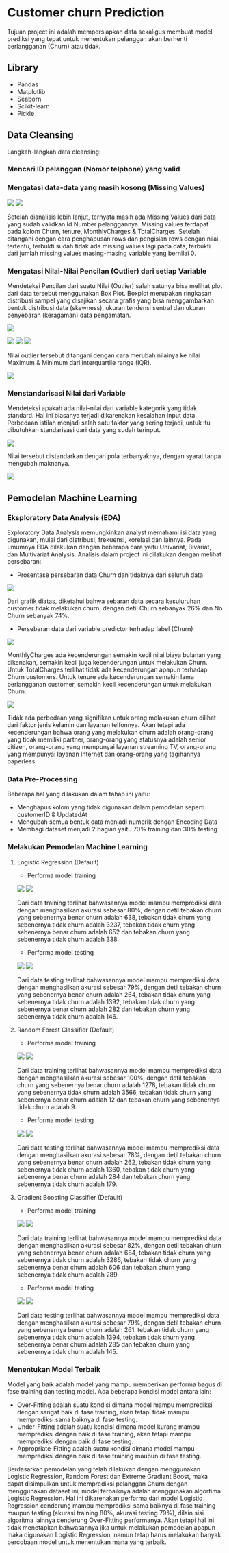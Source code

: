 # Customer churn Prediction
Tujuan project ini adalah mempersiapkan data sekaligus membuat model prediksi yang tepat untuk menentukan pelanggan akan berhenti berlangganan (Churn) atau tidak.

## Library
- Pandas
- Matplotlib
- Seaborn
- Scikit-learn
- Pickle

## Data Cleansing

Langkah-langkah data cleansing:
### Mencari ID pelanggan (Nomor telphone) yang valid

### Mengatasi data-data yang masih kosong (Missing Values)

![](https://github.com/irfanarga/Customer_churn_Prediction/blob/master/images/Data_Cleansing/Missing%20value.png)
![](https://github.com/irfanarga/Customer_churn_Prediction/blob/master/images/Data_Cleansing/Missing%20value%20handled.png)

Setelah dianalisis lebih lanjut, ternyata masih ada Missing Values dari data yang sudah validkan Id Number pelanggannya. Missing values terdapat pada kolom Churn, tenure, MonthlyCharges & TotalCharges. Setelah ditangani dengan cara penghapusan rows dan pengisian rows dengan nilai tertentu, terbukti sudah tidak ada missing values lagi pada data, terbukti dari jumlah missing values masing-masing variable yang bernilai 0.

### Mengatasi Nilai-Nilai Pencilan (Outlier) dari setiap Variable
Mendeteksi Pencilan dari suatu Nilai (Outlier) salah satunya bisa melihat plot dari data tersebut menggunakan Box Plot. Boxplot merupakan ringkasan distribusi sampel yang disajikan secara grafis yang bisa menggambarkan bentuk distribusi data (skewness), ukuran tendensi sentral dan ukuran penyebaran (keragaman) data pengamatan. 

![](https://github.com/irfanarga/Customer_churn_Prediction/blob/master/images/Data_Cleansing/Data%20ada%20outlier.png)

![](https://github.com/irfanarga/Customer_churn_Prediction/blob/master/images/Data_Cleansing/Boxplot%20tenure.png)
![](https://github.com/irfanarga/Customer_churn_Prediction/blob/master/images/Data_Cleansing/Boxplot%20monthly%20charge.png)
![](https://github.com/irfanarga/Customer_churn_Prediction/blob/master/images/Data_Cleansing/Boxplot%20total%20charge.png)

Nilai outlier tersebut ditangani dengan cara merubah nilainya ke nilai Maximum & Minimum dari interquartile range (IQR).

![](https://github.com/irfanarga/Customer_churn_Prediction/blob/master/images/Data_Cleansing/outlier%20handled.png)

### Menstandarisasi Nilai dari Variable
Mendeteksi apakah ada nilai-nilai dari variable kategorik yang tidak standard. Hal ini biasanya terjadi dikarenakan kesalahan input data. Perbedaan istilah menjadi salah satu faktor yang sering terjadi, untuk itu dibutuhkan standarisasi dari data yang sudah terinput.

![](https://github.com/irfanarga/Customer_churn_Prediction/blob/master/images/Data_Cleansing/Nilai%20tidak%20standar.png)

Nilai tersebut distandarkan dengan pola terbanyaknya, dengan syarat tanpa mengubah maknanya.

![](https://github.com/irfanarga/Customer_churn_Prediction/blob/master/images/Data_Cleansing/nilai%20standar.png)

## Pemodelan Machine Learning
### Eksploratory Data Analysis (EDA)
Exploratory Data Analysis memungkinkan analyst memahami isi data yang digunakan, mulai dari distribusi, frekuensi, korelasi dan lainnya. Pada umumnya EDA dilakukan dengan beberapa cara yaitu Univariat, Bivariat, dan Multivariat Analysis. Analisis dalam project ini dilakukan dengan melihat persebaran:
  - Prosentase persebaran data Churn dan tidaknya dari seluruh data
  
![](https://github.com/irfanarga/Customer_churn_Prediction/blob/master/images/pemodelan/Persentase%20pelanggan%20Churn.png)

Dari grafik diatas, diketahui bahwa sebaran data secara kesuluruhan customer tidak melakukan churn, dengan detil Churn sebanyak 26% dan No Churn sebanyak 74%.
  
  - Persebaran data dari variable predictor terhadap label (Churn)

![](https://github.com/irfanarga/Customer_churn_Prediction/blob/master/images/pemodelan/EDA%20predictor%20terhadap%20churn.png)

MonthlyCharges ada kecenderungan semakin kecil nilai biaya bulanan yang dikenakan, semakin kecil juga kecenderungan untuk melakukan Churn. Untuk TotalCharges terlihat tidak ada kecenderungan apapun terhadap Churn customers. Untuk tenure ada kecenderungan semakin lama berlangganan customer, semakin kecil kecenderungan untuk melakukan Churn.

![](https://github.com/irfanarga/Customer_churn_Prediction/blob/master/images/pemodelan/EDA%20predictor%20kategorik%20terhadap%20churn.png)

Tidak ada perbedaan yang signifikan untuk orang melakukan churn dilihat dari faktor jenis kelamin dan layanan telfonnya. Akan tetapi ada kecenderungan bahwa orang yang melakukan churn adalah orang-orang yang tidak memiliki partner, orang-orang yang statusnya adalah senior citizen, orang-orang yang mempunyai layanan streaming TV, orang-orang yang mempunyai layanan Internet dan orang-orang yang tagihannya paperless.

### Data Pre-Processing
Beberapa hal yang dilakukan dalam tahap ini yaitu:
   - Menghapus kolom yang tidak digunakan dalam pemodelan seperti customerID & UpdatedAt
   - Mengubah semua bentuk data menjadi numerik dengan Encoding Data
   - Membagi dataset menjadi 2 bagian yaitu 70% training dan 30% testing

### Melakukan Pemodelan Machine Learning
1. Logistic Regression (Default)
   - Performa model training
   
   ![](https://github.com/irfanarga/Customer_churn_Prediction/blob/master/images/pemodelan/LR%20matrix%20train.png)
   ![](https://github.com/irfanarga/Customer_churn_Prediction/blob/master/images/pemodelan/LR%20matrix%20plot%20train.png)
   
   Dari data training terlihat bahwasannya model mampu memprediksi data dengan menghasilkan akurasi sebesar 80%, dengan detil tebakan churn yang sebenernya benar churn adalah      638, tebakan tidak churn yang sebenernya tidak churn adalah 3237, tebakan tidak churn yang sebenernya benar churn adalah 652 dan tebakan churn yang sebenernya tidak churn        adalah 338.
   
   - Performa model testing
   
   ![](https://github.com/irfanarga/Customer_churn_Prediction/blob/master/images/pemodelan/LR%20matrix%20tes.png)
   ![](https://github.com/irfanarga/Customer_churn_Prediction/blob/master/images/pemodelan/LR%20matrix%20plot%20test.png)

   Dari data testing terlihat bahwasannya model mampu memprediksi data dengan menghasilkan akurasi sebesar 79%, dengan detil tebakan churn yang sebenernya benar churn adalah        264, tebakan tidak churn yang sebenernya tidak churn adalah 1392, tebakan tidak churn yang sebenernya benar churn adalah 282 dan tebakan churn yang sebenernya tidak churn        adalah 146.

2. Random Forest Classifier (Default)
   - Performa model training
   
   ![](https://github.com/irfanarga/Customer_churn_Prediction/blob/master/images/pemodelan/RDF%20matrix%20train.png)
   ![](https://github.com/irfanarga/Customer_churn_Prediction/blob/master/images/pemodelan/RDF%20matrix%20plot%20train.png)
   
   Dari data training terlihat bahwasannya model mampu memprediksi data dengan menghasilkan akurasi sebesar 100%, dengan detil tebakan churn yang sebenernya benar churn adalah      1278, tebakan tidak churn yang sebenernya tidak churn adalah 3566, tebakan tidak churn yang sebenernya benar churn adalah 12 dan tebakan churn yang sebenernya tidak churn        adalah 9.
   
   - Performa model testing
   
   ![](https://github.com/irfanarga/Customer_churn_Prediction/blob/master/images/pemodelan/RDF%20matrix%20test.png)
   ![](https://github.com/irfanarga/Customer_churn_Prediction/blob/master/images/pemodelan/RDF%20matrix%20plot%20test.png)
   
   Dari data testing terlihat bahwasannya model mampu memprediksi data dengan menghasilkan akurasi sebesar 78%, dengan detil tebakan churn yang sebenernya benar churn adalah        262, tebakan tidak churn yang sebenernya tidak churn adalah 1360, tebakan tidak churn yang sebenernya benar churn adalah 284 dan tebakan churn yang sebenernya tidak churn        adalah 179.
   
3. Gradient Boosting Classifier (Default)
   - Performa model training
   
   ![](https://github.com/irfanarga/Customer_churn_Prediction/blob/master/images/pemodelan/GBT%20matrix%20train.png)
   ![](https://github.com/irfanarga/Customer_churn_Prediction/blob/master/images/pemodelan/GBT%20matrix%20plot%20train.png)
   
   Dari data training terlihat bahwasannya model mampu memprediksi data dengan menghasilkan akurasi sebesar 82%, dengan detil tebakan churn yang sebenernya benar churn adalah      684, tebakan tidak churn yang sebenernya tidak churn adalah 3286, tebakan tidak churn yang sebenernya benar churn adalah 606 dan tebakan churn yang sebenernya tidak churn        adalah 289.
   
   - Performa model testing
   
   ![](https://github.com/irfanarga/Customer_churn_Prediction/blob/master/images/pemodelan/GBT%20matrix%20test.png)
   ![](https://github.com/irfanarga/Customer_churn_Prediction/blob/master/images/pemodelan/GBT%20matrix%20plot%20test.png)
   
   Dari data testing terlihat bahwasannya model mampu memprediksi data dengan menghasilkan akurasi sebesar 79%, dengan detil tebakan churn yang sebenernya benar churn adalah        261, tebakan tidak churn yang sebenernya tidak churn adalah 1394, tebakan tidak churn yang sebenernya benar churn adalah 285 dan tebakan churn yang sebenernya tidak churn        adalah 145.

### Menentukan Model Terbaik
Model yang baik adalah model yang mampu memberikan performa bagus di fase training dan testing model.
Ada beberapa kondisi model antara lain:
- Over-Fitting adalah suatu kondisi dimana model mampu memprediksi dengan sangat baik di fase training, akan tetapi tidak mampu memprediksi sama baiknya di fase testing.
- Under-Fitting adalah suatu kondisi dimana model kurang mampu memprediksi dengan baik di fase training, akan tetapi mampu memprediksi dengan baik di fase testing.
- Appropriate-Fitting adalah suatu kondisi dimana model mampu memprediksi dengan baik di fase training maupun di fase testing.

Berdasarkan pemodelan yang telah dilakukan dengan menggunakan Logistic Regression, Random Forest dan Extreme Gradiant Boost, maka dapat disimpulkan untuk memprediksi pelanggan Churn dengan menggunakan dataset ini, model terbaiknya adalah menggunakan algortima Logistic Regression. Hal ini dikarenakan performa dari model Logistic Regression cenderung mampu memprediksi sama baiknya di fase training maupun testing (akurasi training 80%, akurasi testing 79%), dilain sisi algoritma lainnya cenderung Over-Fitting performanya. Akan tetapi hal ini tidak menetapkan bahwasannya jika untuk melakukan pemodelan apapun maka digunakan Logistic Regression, namun tetap harus melakukan banyak percobaan model untuk menentukan mana yang terbaik.

